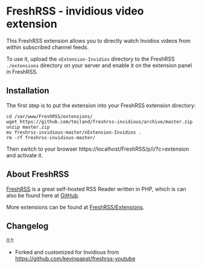 # FreshRSS - invidious video extension

This FreshRSS extension allows you to directly watch Invidios videos from within subscribed channel feeds.

To use it, upload the ```xExtension-Invidios``` directory to the FreshRSS `./extensions` directory on your server and enable it on the extension panel in FreshRSS.

## Installation

The first step is to put the extension into your FreshRSS extension directory:
```
cd /var/www/FreshRSS/extensions/
wget https://github.com/tmiland/freshrss-invidious/archive/master.zip
unzip master.zip
mv freshrss-invidious-master/xExtension-Invidios .
rm -rf freshrss-invidious-master/
```

Then switch to your browser https://localhost/FreshRSS/p/i/?c=extension and activate it.

## About FreshRSS
[FreshRSS](https://freshrss.org/) is a great self-hosted RSS Reader written in PHP, which is can also be found here at [GitHub](https://github.com/FreshRSS/FreshRSS).

More extensions can be found at [FreshRSS/Extensions](https://github.com/FreshRSS/Extensions).

## Changelog

0.1:
* Forked and customized for Invidious from https://github.com/kevinpapst/freshrss-youtube
